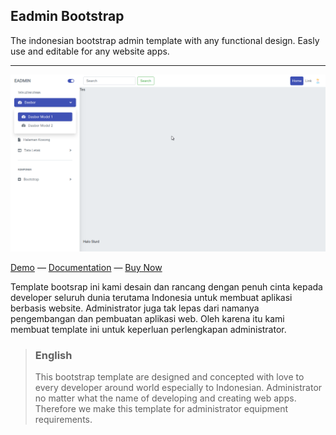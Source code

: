 ## Eadmin Bootstrap 

The indonesian bootstrap admin template with any functional design. Easly use and editable for any website apps.

----------------------------------------

![Tangkapan layar](./screenshot.png)

[Demo](https://demos.cakadi.my.id/templates/eadmin/) &mdash; [Documentation](https://docs.cakadi.my.id/templates/eadmin/) &mdash; [Buy Now](https://www.adiboocreative.com/produk/eadmin-bootstrap)

Template bootsrap ini kami desain dan rancang dengan penuh cinta kepada developer seluruh dunia terutama Indonesia untuk membuat aplikasi berbasis website. Administrator juga tak lepas dari namanya pengembangan dan pembuatan aplikasi web. Oleh karena itu kami membuat template ini untuk keperluan perlengkapan administrator.

> ### English
> This bootstrap template are designed and concepted with love to every developer around world especially to Indonesian. Administrator no matter what the name of developing and creating web apps. Therefore we make this template for administrator equipment requirements.